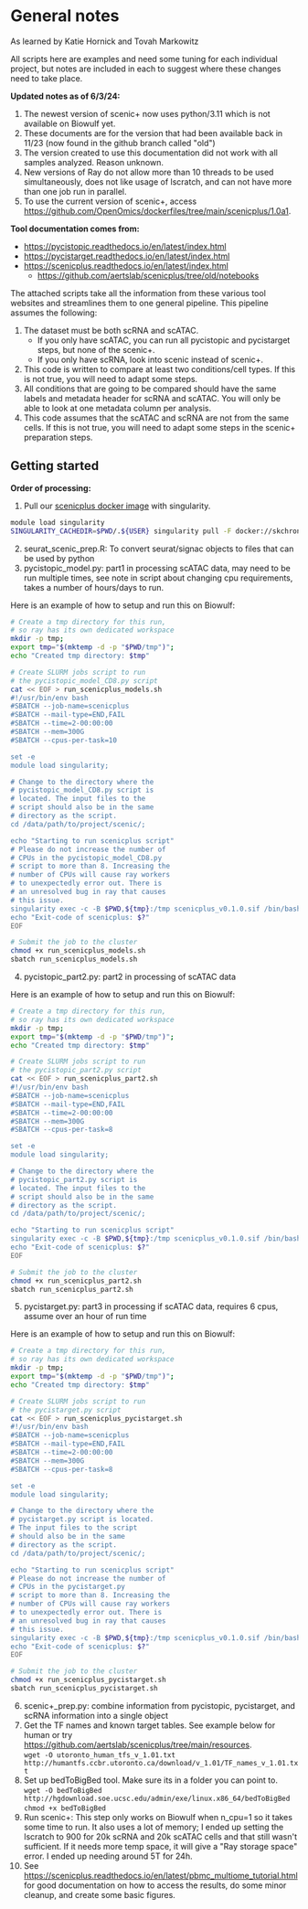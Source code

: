 # General notes

As learned by Katie Hornick and Tovah Markowitz

All scripts here are examples and need some tuning for each individual project, but notes are included in each to suggest where these changes need to take place.

**Updated notes as of 6/3/24:**
1. The newest version of scenic+ now uses python/3.11 which is not available on Biowulf yet.
2. These documents are for the version that had been available back in 11/23 (now found in the github branch called "old")
3. The version created to use this documentation did not work with all samples analyzed. Reason unknown.
4. New versions of Ray do not allow more than 10 threads to be used simultaneously, does not like usage of lscratch, and can not have more than one job run in parallel.
5. To use the current version of scenic+, access https://github.com/OpenOmics/dockerfiles/tree/main/scenicplus/1.0a1.


**Tool documentation comes from:** 
- https://pycistopic.readthedocs.io/en/latest/index.html  
- https://pycistarget.readthedocs.io/en/latest/index.html  
- https://scenicplus.readthedocs.io/en/latest/index.html 
  - https://github.com/aertslab/scenicplus/tree/old/notebooks


The attached scripts take all the information from these various tool websites and streamlines them to one general pipeline.
This pipeline assumes the following:  
1. The dataset must be both scRNA and scATAC.  
    - If you only have scATAC, you can run all pycistopic and pycistarget steps, but none of the scenic+.  
    - If you only have scRNA, look into scenic instead of scenic+.  
2. This code is written to compare at least two conditions/cell types. If this is not true, you will need to adapt some steps.  
3. All conditions that are going to be compared should have the same labels and metadata header for scRNA and scATAC. You will only be able to look at one metadata column per analysis.  
4. This code assumes that the scATAC and scRNA are not from the same cells. If this is not true, you will need to adapt some steps in the scenic+ preparation steps.  


## Getting started

**Order of processing:**  

1. Pull our [scenicplus docker image](https://hub.docker.com/r/skchronicles/scenicplusc) with singularity.
```bash
module load singularity
SINGULARITY_CACHEDIR=$PWD/.${USER} singularity pull -F docker://skchronicles/scenicplus:v0.1.0
```
2. seurat_scenic_prep.R: To convert seurat/signac objects to files that can be used by python  
3. pycistopic_model.py: part1 in processing scATAC data, may need to be run multiple times, see note in script about changing cpu requirements, takes a number of hours/days to run.

Here is an example of how to setup and run this on Biowulf:
```bash
# Create a tmp directory for this run, 
# so ray has its own dedicated workspace
mkdir -p tmp;
export tmp="$(mktemp -d -p "$PWD/tmp")";
echo "Created tmp directory: $tmp"

# Create SLURM jobs script to run 
# the pycistopic_model_CD8.py script
cat << EOF > run_scenicplus_models.sh
#!/usr/bin/env bash
#SBATCH --job-name=scenicplus
#SBATCH --mail-type=END,FAIL
#SBATCH --time=2-00:00:00
#SBATCH --mem=300G
#SBATCH --cpus-per-task=10

set -e
module load singularity;

# Change to the directory where the 
# pycistopic_model_CD8.py script is
# located. The input files to the 
# script should also be in the same 
# directory as the script.
cd /data/path/to/project/scenic/;

echo "Starting to run scenicplus script"
# Please do not increase the number of
# CPUs in the pycistopic_model_CD8.py 
# script to more than 8. Increasing the 
# number of CPUs will cause ray workers 
# to unexpectedly error out. There is 
# an unresolved bug in ray that causes
# this issue. 
singularity exec -c -B $PWD,${tmp}:/tmp scenicplus_v0.1.0.sif /bin/bash -c "cd $PWD; python $PWD/pycistopic_model_CD8.py"
echo "Exit-code of scenicplus: $?"
EOF

# Submit the job to the cluster
chmod +x run_scenicplus_models.sh
sbatch run_scenicplus_models.sh
```

4. pycistopic_part2.py: part2 in processing of scATAC data

Here is an example of how to setup and run this on Biowulf:
```bash
# Create a tmp directory for this run, 
# so ray has its own dedicated workspace
mkdir -p tmp;
export tmp="$(mktemp -d -p "$PWD/tmp")";
echo "Created tmp directory: $tmp"

# Create SLURM jobs script to run 
# the pycistopic_part2.py script
cat << EOF > run_scenicplus_part2.sh
#!/usr/bin/env bash
#SBATCH --job-name=scenicplus
#SBATCH --mail-type=END,FAIL
#SBATCH --time=2-00:00:00
#SBATCH --mem=300G
#SBATCH --cpus-per-task=8

set -e
module load singularity;

# Change to the directory where the 
# pycistopic_part2.py script is
# located. The input files to the 
# script should also be in the same 
# directory as the script.
cd /data/path/to/project/scenic/;

echo "Starting to run scenicplus script"
singularity exec -c -B $PWD,${tmp}:/tmp scenicplus_v0.1.0.sif /bin/bash -c "cd $PWD; python $PWD/pycistopic_part2.py"
echo "Exit-code of scenicplus: $?"
EOF

# Submit the job to the cluster
chmod +x run_scenicplus_part2.sh
sbatch run_scenicplus_part2.sh
```

5. pycistarget.py: part3 in processing if scATAC data, requires 6 cpus, assume over an hour of run time

Here is an example of how to setup and run this on Biowulf:
```bash
# Create a tmp directory for this run, 
# so ray has its own dedicated workspace
mkdir -p tmp;
export tmp="$(mktemp -d -p "$PWD/tmp")";
echo "Created tmp directory: $tmp"

# Create SLURM jobs script to run 
# the pycistarget.py script
cat << EOF > run_scenicplus_pycistarget.sh
#!/usr/bin/env bash
#SBATCH --job-name=scenicplus
#SBATCH --mail-type=END,FAIL
#SBATCH --time=2-00:00:00
#SBATCH --mem=300G
#SBATCH --cpus-per-task=8

set -e
module load singularity;

# Change to the directory where the 
# pycistarget.py script is located. 
# The input files to the script 
# should also be in the same 
# directory as the script.
cd /data/path/to/project/scenic/;

echo "Starting to run scenicplus script"
# Please do not increase the number of
# CPUs in the pycistarget.py 
# script to more than 8. Increasing the 
# number of CPUs will cause ray workers 
# to unexpectedly error out. There is 
# an unresolved bug in ray that causes
# this issue. 
singularity exec -c -B $PWD,${tmp}:/tmp scenicplus_v0.1.0.sif /bin/bash -c "cd $PWD; python $PWD/pycistarget.py"
echo "Exit-code of scenicplus: $?"
EOF

# Submit the job to the cluster
chmod +x run_scenicplus_pycistarget.sh
sbatch run_scenicplus_pycistarget.sh
```
6. scenic+_prep.py: combine information from pycistopic, pycistarget, and scRNA information into a single object  
7. Get the TF names and known target tables. See example below for human or try https://github.com/aertslab/scenicplus/tree/main/resources.  
`wget -O utoronto_human_tfs_v_1.01.txt  http://humantfs.ccbr.utoronto.ca/download/v_1.01/TF_names_v_1.01.txt`  
8. Set up bedToBigBed tool. Make sure its in a folder you can point to.  
`wget -O bedToBigBed http://hgdownload.soe.ucsc.edu/admin/exe/linux.x86_64/bedToBigBed`  
`chmod +x bedToBigBed`  
9. Run scenic+: This step only works on Biowulf when n_cpu=1 so it takes some time to run. It also uses a lot of memory; I ended up setting the lscratch to 900 for 20k scRNA and 20k scATAC cells and that still wasn't sufficient. If it needs more temp space, it will give a "Ray storage space" error. I ended up needing around 5T for 24h.
10. See https://scenicplus.readthedocs.io/en/latest/pbmc_multiome_tutorial.html for good documentation on how to access the results, do some minor cleanup, and create some basic figures.  
